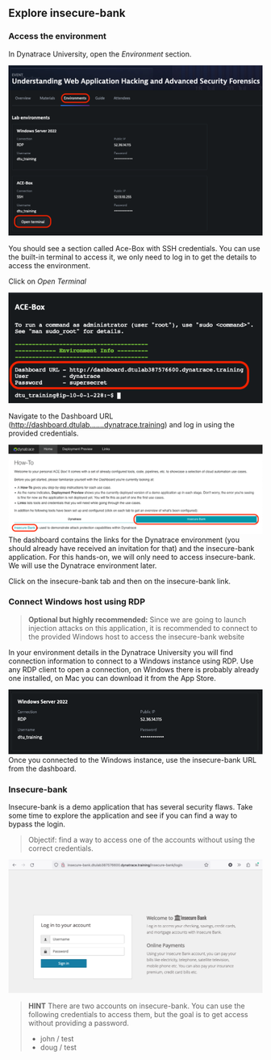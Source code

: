 ## Explore insecure-bank

### Access the environment

In Dynatrace University, open the *Environment* section.

![Environment](../../assets/images/1-1-environment.png)

You should see a section called Ace-Box with SSH credentials. You can use the built-in terminal to access it, we only need to log in to get the details to access the environment. 

Click on *Open Terminal*

![Ace/box](../../assets/images/1-2-ace-box.png)

Navigate to the Dashboard URL (http://dashboard.dtulab.......dynatrace.training) and log in using the provided credentials.

![Dashboard](../../assets/images/1-3-dashboard.png)
The dashboard contains the links for the Dynatrace environment (you should already have received an invitation for that) and the insecure-bank application. For this hands-on, we will only need to access insecure-bank. We will use the Dynatrace environment later. 

Click on the insecure-bank tab and then on the insecure-bank link. 

### Connect Windows host using RDP
> **Optional but highly recommended:** Since we are going to launch injection attacks on this application, it is recommended to connect to the provided Windows host to access the insecure-bank website

In your environment details in the Dynatrace University you will find connection information to connect to a Windows instance using RDP. Use any RDP client to open a connection, on Windows there is probably already one installed, on Mac you can download it from the App Store. 

![RDP](../../assets/images/1-4-RDP.png)
Once you connected to the Windows instance, use the insecure-bank URL from the dashboard.

### Insecure-bank
Insecure-bank is a demo application that has several security flaws. Take some time to explore the application and see if you can find a way to bypass the login. 

> Objectif: find a way to access one of the accounts without using the correct credentials.

![](../../assets/images/1-5-insecure-bank.png)

> **HINT**
> There are two accounts on insecure-bank. You can use the following credentials to access them, but the goal is to get access without providing a password. 
> - john / test
> - doug / test
